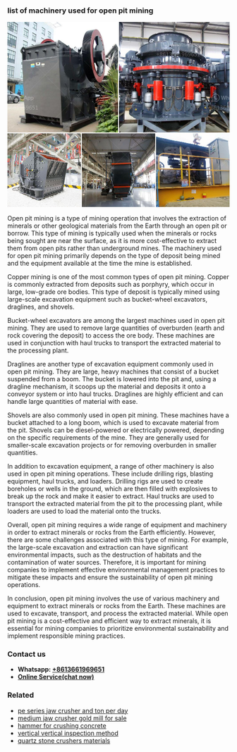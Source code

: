 <h3>list of machinery used for open pit mining</h3><img src='1706753822.jpg' alt=''><p>Open pit mining is a type of mining operation that involves the extraction of minerals or other geological materials from the Earth through an open pit or borrow. This type of mining is typically used when the minerals or rocks being sought are near the surface, as it is more cost-effective to extract them from open pits rather than underground mines. The machinery used for open pit mining primarily depends on the type of deposit being mined and the equipment available at the time the mine is established.</p><p>Copper mining is one of the most common types of open pit mining. Copper is commonly extracted from deposits such as porphyry, which occur in large, low-grade ore bodies. This type of deposit is typically mined using large-scale excavation equipment such as bucket-wheel excavators, draglines, and shovels.</p><p>Bucket-wheel excavators are among the largest machines used in open pit mining. They are used to remove large quantities of overburden (earth and rock covering the deposit) to access the ore body. These machines are used in conjunction with haul trucks to transport the extracted material to the processing plant.</p><p>Draglines are another type of excavation equipment commonly used in open pit mining. They are large, heavy machines that consist of a bucket suspended from a boom. The bucket is lowered into the pit and, using a dragline mechanism, it scoops up the material and deposits it onto a conveyor system or into haul trucks. Draglines are highly efficient and can handle large quantities of material with ease.</p><p>Shovels are also commonly used in open pit mining. These machines have a bucket attached to a long boom, which is used to excavate material from the pit. Shovels can be diesel-powered or electrically powered, depending on the specific requirements of the mine. They are generally used for smaller-scale excavation projects or for removing overburden in smaller quantities.</p><p>In addition to excavation equipment, a range of other machinery is also used in open pit mining operations. These include drilling rigs, blasting equipment, haul trucks, and loaders. Drilling rigs are used to create boreholes or wells in the ground, which are then filled with explosives to break up the rock and make it easier to extract. Haul trucks are used to transport the extracted material from the pit to the processing plant, while loaders are used to load the material onto the trucks.</p><p>Overall, open pit mining requires a wide range of equipment and machinery in order to extract minerals or rocks from the Earth efficiently. However, there are some challenges associated with this type of mining. For example, the large-scale excavation and extraction can have significant environmental impacts, such as the destruction of habitats and the contamination of water sources. Therefore, it is important for mining companies to implement effective environmental management practices to mitigate these impacts and ensure the sustainability of open pit mining operations.</p><p>In conclusion, open pit mining involves the use of various machinery and equipment to extract minerals or rocks from the Earth. These machines are used to excavate, transport, and process the extracted material. While open pit mining is a cost-effective and efficient way to extract minerals, it is essential for mining companies to prioritize environmental sustainability and implement responsible mining practices.</p><h3>Contact us</h3><ul><li><strong>Whatsapp:&nbsp;<a href="https://wa.me/8613661969651">+8613661969651</a></strong></li><li><a href="https://swt.shibang-china.com/?git&amp;zhl&amp;list of machinery used for open pit mining"><strong>Online Service(chat now)</strong></a></li></ul><h3>Related</h3><ul><li><a href='pe series jaw crusher and ton per day.md'>pe series jaw crusher and ton per day</a></li><li><a href='medium jaw crusher gold mill for sale.md'>medium jaw crusher gold mill for sale</a></li><li><a href='hammer for crushing concrete.md'>hammer for crushing concrete</a></li><li><a href='vertical vertical inspection method.md'>vertical vertical inspection method</a></li><li><a href='quartz stone crushers materials.md'>quartz stone crushers materials</a></li></ul>